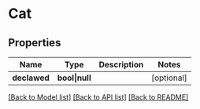 # Cat

## Properties

Name | Type | Description | Notes
------------ | ------------- | ------------- | -------------
**declawed** | **bool&vert;null** |  | [optional]

[[Back to Model list]](../../README.md#models) [[Back to API list]](../../README.md#api-endpoints) [[Back to README]](../../README.md)
